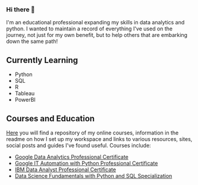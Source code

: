 ### Hi there 👋

I'm an educational professional expanding my skills in data analytics and python. I wanted to maintain a record of everything I've used on the journey, not just for my own benefit, but to help others that are embarking down the same path!

## Currently Learning

- Python
- SQL
- R
- Tableau
- PowerBI

## Courses and Education

[Here](https://github.com/oxbar/course-online-general) you will find a repository of my online courses, information in the readme on how I set up my workspace and links to various resources, sites, social posts and guides I've found useful. Courses include:

- [Google Data Analytics Professional Certificate](https://github.com/oxbar/course-online-general/tree/main/google-data-analytics-professional-certificate)
- [Google IT Automation with Python Professional Certificate](https://github.com/oxbar/course-online-general/tree/main/google-it-automation-with-python-professional-certificate)
- [IBM Data Analyst Professional Certificate](https://github.com/oxbar/course-online-general/tree/main/ibm-data-analyst-professional-certificate)
- [Data Science Fundamentals with Python and SQL Specialization](https://github.com/oxbar/course-online-general/tree/main/data-science-fundamentals-with-python-and-sql-specialization)

<!-- 

TO BE DONE ONE DAY

Intro (A banner one day, visitors, follow)

Courses (Eventually "What I'm Doing" and "What I've Done"

## Projects

# Stats

<img height="180em" src="https://github-readme-stats.vercel.app/api?username=oxbar&show_icons=true&hide_border=true&&count_private=true&include_all_commits=true" />

## About Me

## Contact Me

-->
